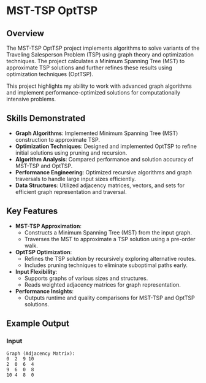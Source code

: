 # **MST-TSP OptTSP**

## **Overview**
The MST-TSP OptTSP project implements algorithms to solve variants of the Traveling Salesperson Problem (TSP) using graph theory and optimization techniques. The project calculates a Minimum Spanning Tree (MST) to approximate TSP solutions and further refines these results using optimization techniques (OptTSP). 

This project highlights my ability to work with advanced graph algorithms and implement performance-optimized solutions for computationally intensive problems.

## **Skills Demonstrated**
- **Graph Algorithms**: Implemented Minimum Spanning Tree (MST) construction to approximate TSP.
- **Optimization Techniques**: Designed and implemented OptTSP to refine initial solutions using pruning and recursion.
- **Algorithm Analysis**: Compared performance and solution accuracy of MST-TSP and OptTSP.
- **Performance Engineering**: Optimized recursive algorithms and graph traversals to handle large input sizes efficiently.
- **Data Structures**: Utilized adjacency matrices, vectors, and sets for efficient graph representation and traversal.

## **Key Features**
- **MST-TSP Approximation**:
  - Constructs a Minimum Spanning Tree (MST) from the input graph.
  - Traverses the MST to approximate a TSP solution using a pre-order walk.
- **OptTSP Optimization**:
  - Refines the TSP solution by recursively exploring alternative routes.
  - Includes pruning techniques to eliminate suboptimal paths early.
- **Input Flexibility**:
  - Supports graphs of various sizes and structures.
  - Reads weighted adjacency matrices for graph representation.
- **Performance Insights**:
  - Outputs runtime and quality comparisons for MST-TSP and OptTSP solutions.

## **Example Output**
### **Input**
```plaintext
Graph (Adjacency Matrix):
0  2  9 10
2  0  6  4
9  6  0  8
10 4  8  0
